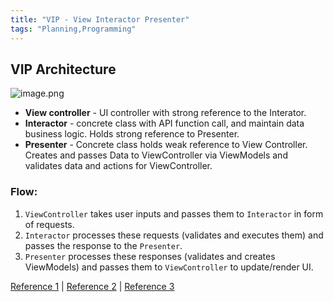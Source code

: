 ```yaml
---
title: "VIP - View Interactor Presenter"
tags: "Planning,Programming"
---
```


## VIP Architecture

![image.png](https://boostnote.io/api/teams/MCXlxwtER/files/fd401fb207f68bcd94ddba24792d79d6226d34d690a318b708f256a807e55ae4-image.png)

* **View controller** - UI controller with strong reference to the Interator.
* **Interactor** - concrete class with API function call, and maintain data
business logic. Holds strong reference to Presenter.
* **Presenter** - Concrete class holds weak reference to View Controller.
Creates and passes Data to ViewController via ViewModels and validates data
and actions for ViewController.

### Flow:
1. `ViewController` takes user inputs and passes them to `Interactor` in form of requests.
2. `Interactor` processes these requests (validates and executes them) and passes the response to the `Presenter`.
3. `Presenter` processes these responses (validates and creates ViewModels) and passes them to `ViewController` to update/render UI.


[Reference 1](https://ayusinghi96.medium.com/vip-architecture-in-ios-7922b7da7c8e#:~:text=VIP%3A%20View%20Controller%2C%20Interactor%2C%20Presenter%20VIP%20is%20Uncle,and%20others.%20It%20consists%20of%20three%20core%20components%3A) |
[Reference 2](https://hackernoon.com/introducing-clean-swift-architecture-vip-770a639ad7bf) |
[Reference 3](https://www.softonitg.com/clean-swift-architecture/)
